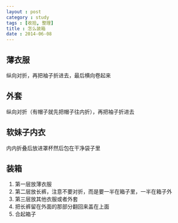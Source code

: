 ```yaml
---
layout : post
category : study
tags : [收拾, 整理]
title : 怎么装箱
date : 2014-06-08
---
```


## 薄衣服

纵向对折，再把袖子折进去，最后横向卷起来

## 外套

纵向对折（有帽子就先把帽子往内折），再把袖子折进去

## 软妹子内衣

内内折叠后放进罩杯然后包在干净袋子里

## 装箱

1. 第一层放薄衣服
2. 第二层放长裤，注意不要对折，而是要一半在箱子里，一半在箱子外
3. 第三层放其他衣服或者外套
4. 把长裤留在外面的那部分翻回来盖在上面
5. 合起箱子
